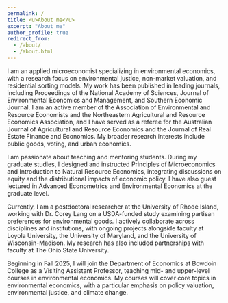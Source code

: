 ```yaml
---
permalink: /
title: <u>About me</u>
excerpt: "About me"
author_profile: true
redirect_from: 
  - /about/
  - /about.html
---
```

I am an applied microeconomist specializing in environmental economics, with a research focus on environmental justice, non-market valuation, and residential sorting models. My work has been published in leading journals, including Proceedings of the National Academy of Sciences, Journal of Environmental Economics and Management, and Southern Economic Journal. I am an active member of the Association of Environmental and Resource Economists and the Northeastern Agricultural and Resource Economics Association, and I have served as a referee for the Australian Journal of Agricultural and Resource Economics and the Journal of Real Estate Finance and Economics. My broader research interests include public goods, voting, and urban economics.

I am passionate about teaching and mentoring students. During my graduate studies, I designed and instructed Principles of Microeconomics and Introduction to Natural Resource Economics, integrating discussions on equity and the distributional impacts of economic policy. I have also guest lectured in Advanced Econometrics and Environmental Economics at the graduate level.

Currently, I am a postdoctoral researcher at the University of Rhode Island, working with Dr. Corey Lang on a USDA-funded study examining partisan preferences for environmental goods. I actively collaborate across disciplines and institutions, with ongoing projects alongside faculty at Loyola University, the University of Maryland, and the University of Wisconsin-Madison. My research has also included partnerships with faculty at The Ohio State University.

Beginning in Fall 2025, I will join the Department of Economics at Bowdoin College as a Visiting Assistant Professor, teaching mid- and upper-level courses in environmental economics. My courses will cover core topics in environmental economics, with a particular emphasis on policy valuation, environmental justice, and climate change.
